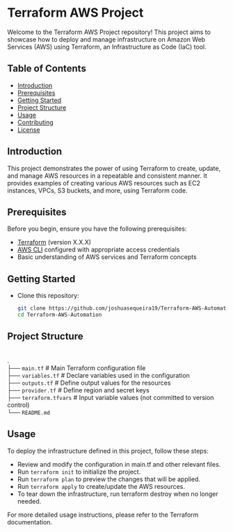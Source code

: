 # Terraform AWS Project

Welcome to the Terraform AWS Project repository! This project aims to showcase how to deploy and manage infrastructure on Amazon Web Services (AWS) using Terraform, an Infrastructure as Code (IaC) tool.

## Table of Contents
- [Introduction](#introduction)
- [Prerequisites](#prerequisites)
- [Getting Started](#getting-started)
- [Project Structure](#project-structure)
- [Usage](#usage)
- [Contributing](#contributing)
- [License](#license)

## Introduction

This project demonstrates the power of using Terraform to create, update, and manage AWS resources in a repeatable and consistent manner. It provides examples of creating various AWS resources such as EC2 instances, VPCs, S3 buckets, and more, using Terraform code.

## Prerequisites

Before you begin, ensure you have the following prerequisites:

- [Terraform](https://www.terraform.io/downloads.html) (version X.X.X)
- [AWS CLI](https://aws.amazon.com/cli/) configured with appropriate access credentials
- Basic understanding of AWS services and Terraform concepts

## Getting Started

- Clone this repository:

   ```sh
   git clone https://github.com/joshuasequeira19/Terraform-AWS-Automation.git
   cd Terraform-AWS-Automation

## Project Structure

<br />. 
<br />├── `main.tf`            # Main Terraform configuration file
<br />├── `variables.tf`       # Declare variables used in the configuration 
<br />├── `outputs.tf`         # Define output values for the resources
<br />├── `provider.tf`        # Define region and secret keys 
<br />├── `terraform.tfvars`   # Input variable values (not committed to version control) 
<br />└── `README.md`

## Usage

To deploy the infrastructure defined in this project, follow these steps:

- Review and modify the configuration in main.tf and other relevant files.
- Run `terraform init` to initialize the project.
- Run `terraform plan` to preview the changes that will be applied.
- Run `terraform apply` to create/update the AWS resources.
- To tear down the infrastructure, run terraform destroy when no longer needed.

For more detailed usage instructions, please refer to the Terraform documentation.
